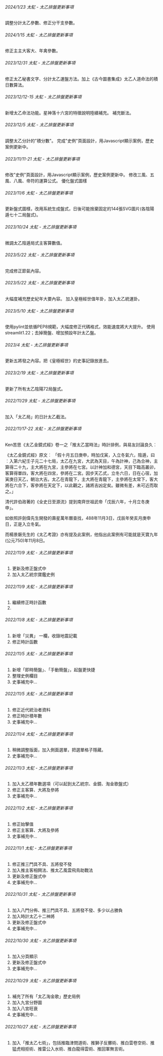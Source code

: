 ###### 2024/1/23 太鳦 - 太乙排盤更新事項
調整分計太乙參數、修正分干支參數。


###### 2024/1/15 太鳦 - 太乙排盤更新事項
修正主主大客大、年禽參數。

###### 2023/12/31 太鳦 - 太乙排盤更新事項

修正太乙秘書文字、分計太乙運盤方法。加上《古今圖書集成》太乙人道命法的積日數算法。

###### 2023/12/12-15 太鳦 - 太乙排盤更新事項

新增太乙命法功能。星神落十六宮的特徵說明陸續補充。
補充斷法。

###### 2023/12/5 太鳦 - 太乙排盤更新事項

調整太乙分計的"積分數"。
完成"史例"頁面設計，用Javascript顯示案例，歷史案例更新中。

###### 2023/11/11-21 太鳦 - 太乙排盤更新事項

修改"史例"頁面設計，用Javascript顯示案例，歷史案例更新中。
修改三風、五風、八風、帝符的運算公式。
優化盤式圖樣

###### 2023/11/6  太鳦 - 太乙排盤更新事項

更新盤式圖樣，改用系統生成盤式，日後可能捨棄固定的144張SVG圖片(各陰陽遁七十二局盤式)。

###### 2023/10/24  太鳦 - 太乙排盤更新事項

微調太乙陰遁局式主客算數值。

###### 2023/5/22  太鳦 - 太乙排盤更新事項

完成修正節氣內容。

###### 2023/5/22  太鳦 - 太乙排盤更新事項

大幅度補充歷史紀年大要內容。
加入皇極經世值年卦，加入太乙統運卦。

###### 2023/5/10  太鳦 - 太乙排盤更新事項

使用pylint並依循PEP8規範，大幅度修正代碼格式，效能速度將大大提升。
使用streamlit1.22；去掉簡盤、增加預設年計太乙盤。

###### 2023/4  太鳦 - 太乙排盤更新事項

更新五將發之內容。把《皇極經世》的史事記錄放進去。

###### 2023/2/19  太鳦 - 太乙排盤更新事項

更新了所有太乙陰陽72局盤式。

###### 2022/11/29  太鳦 - 太乙排盤更新事項

加入「太乙局」的日計太乙截法。

###### 2022/11/17-22  太鳦 - 太乙排盤更新事項

Ken苦思《太乙金鏡式經》卷一之「推太乙當時法」時計排例，與易友討論良久︰

《太乙金鏡式經》原文︰
「假十月五日庚申，時加戊寅，入立冬氣六，陰遁，曰︰入第六紀壬子元二十七局，太乙在九宮，大武為天目，午為計神，己為合神，主算得二十九，主大將在九宮，主參將在七宮。以計神加和德宮，天目下臨高叢卯，客算得單四，客大將在四宮，參將在二宮。因步天乙式，立冬六日，日在心宿，加寅庚日天乙，朝治大吉。太乙在青龍下，主大將在青龍下，主參將在太常下，客大將在六合下，客參將在天定下，以此觀之，諸將吉凶定矣。雖微有差，未可近而取之。」

清代許伯政著的《全史日至源流》提到南齊世祖武帝「戊辰六年，十月立冬庚申」。

如依照許劍偉先生開發的壽星萬年曆查找，488年11月3日，戊辰年癸亥月庚申日，正是入立冬氣。

而楊景磐先生的《太乙考證》亦有提及此案例，他指出此案例有可能就是天寶九年(公元750)年11月8日。

###### 2022/11/9  太鳦 - 太乙排盤更新事項

1. 更新及修正盤式中
2. 加入太乙統宗寶鑑史例

###### 2022/11/9  太鳦 - 太乙排盤更新事項

1. 繼續修正時計函數
2. 
###### 2022/11/8  太鳦 - 太乙排盤更新事項

1. 新增「災異」 一欄，收錄地震記載
2. 修正時計函數


###### 2022/11/5  太鳦 - 太乙排盤更新事項

1. 新增「即時簡盤」、「手動簡盤」，起盤更快捷
2. 整理史例欄目
3. 史事補充中...

###### 2022/11/5  太鳦 - 太乙排盤更新事項

1. 修正近代統治者資料
2. 修正時計積年數
3. 史事補充中...

###### 2022/11/4  太鳦 - 太乙排盤更新事項

1. 稍微調整版面，加入側面選單，把選單格子隱藏。
2. 史事補充中...

###### 2022/11/3 太鳦 - 太乙排盤更新事項

1. 加入太乙積年數選項（可以起到太乙統宗、金鏡、淘金歌盤式）
2. 修正主客算、大將及參將
3. 史事補充中...

###### 2022/11/2 太鳦 - 太乙排盤更新事項

1. 修正始擊值
2. 修正主客算、大將及參將
3. 史事補充中...

###### 2022/11/1 太鳦 - 太乙排盤更新事項

1. 修正推三門具不具、五將發不發
2. 加入推主客相闗法、推太乙風雲飛鳥助戰法
3. 更新及修正盤式中
4. 史事補充中...

###### 2022/10/31 太鳦 - 太乙排盤更新事項

1. 加入八門分佈、推三門具不具、五將發不發、多少以占勝負
2. 加入時計太乙十二神將
3. 更新及修正盤式中
4. 史事補充中...

###### 2022/10/30 太鳦 - 太乙排盤更新事項

1. 加入分頁顯示
2. 更新及修正盤式中
3. 史事補充中...

###### 2022/10/29 太鳦 - 太乙排盤更新事項

1. 補充了所有「太乙淘金歌」歷史局例
2. 加入九宮分野圖
3. 加入八宮旺衰
4. 史事補充中...

###### 2022/10/27 太鳦 - 太乙排盤更新事項

1. 加入「推太乙七術」，包括推臨津問道術、推獅子反擲術、推白雲卷空術、推猛虎相拒術、推雷公入水術、推白龍得雲術、推回軍無言術。

